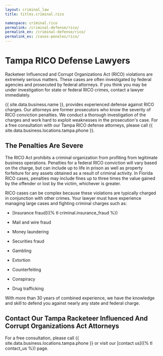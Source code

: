 ```yaml
---
layout: criminal_law
title: titles.criminal.rico

namespace: criminal.rico
permalink: /criminal-defense/rico/
permalink_en: /criminal-defense/rico/
permalink_es: /casos-penales/rico/
---
```


# Tampa RICO Defense Lawyers

Racketeer Influenced and Corrupt Organizations Act (RICO) violations are extremely serious matters. These cases are often investigated by federal agencies and prosecuted by federal attorneys. If you think you may be under investigation for state or federal RICO crimes, contact a lawyer immediately.

{{ site.data.business.name }}, provides experienced defense against RICO charges. Our attorneys are former prosecutors who know the severity of RICO conviction penalties. We conduct a thorough investigation of the charges and work hard to exploit weaknesses in the prosecution's case. For a free consultation with our Tampa RICO defense attorneys, please call {{ site.data.business.locations.tampa.phone }}.

## The Penalties Are Severe

The RICO Act prohibits a criminal organization from profiting from legitimate business operations. Penalties for a federal RICO conviction will vary based on the charge, but can include up to life in prison as well as property forfeiture for any assets obtained as a result of criminal activity. In Florida RICO cases, penalties may include fines up to three times the value gained by the offender or lost by the victim, whichever is greater.

RICO cases can be complex because these violations are typically charged in conjunction with other crimes. Your lawyer must have experience managing large cases and fighting criminal charges such as:

* [Insurance fraud]({% tl criminal.insurance_fraud %})

* Mail and wire fraud

* Money laundering

* Securities fraud

* Gambling

* Extortion

* Counterfeiting

* Conspiracy

* Drug trafficking

With more than 30 years of combined experience, we have the knowledge and skill to defend you against nearly any state and federal charge.

## Contact Our Tampa Racketeer Influenced And Corrupt Organizations Act Attorneys

For a free consultation, please call {{ site.data.business.locations.tampa.phone }} or visit our [contact us]({% tl contact_us %}) page.
